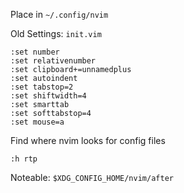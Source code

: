 

Place in `~/.config/nvim`

Old Settings:
`init.vim`
```vim
:set number
:set relativenumber
:set clipboard+=unnamedplus
:set autoindent
:set tabstop=2
:set shiftwidth=4
:set smarttab
:set softtabstop=4
:set mouse=a
```

Find where nvim looks for config files
```vim
:h rtp
```
Noteable:
`$XDG_CONFIG_HOME/nvim/after`